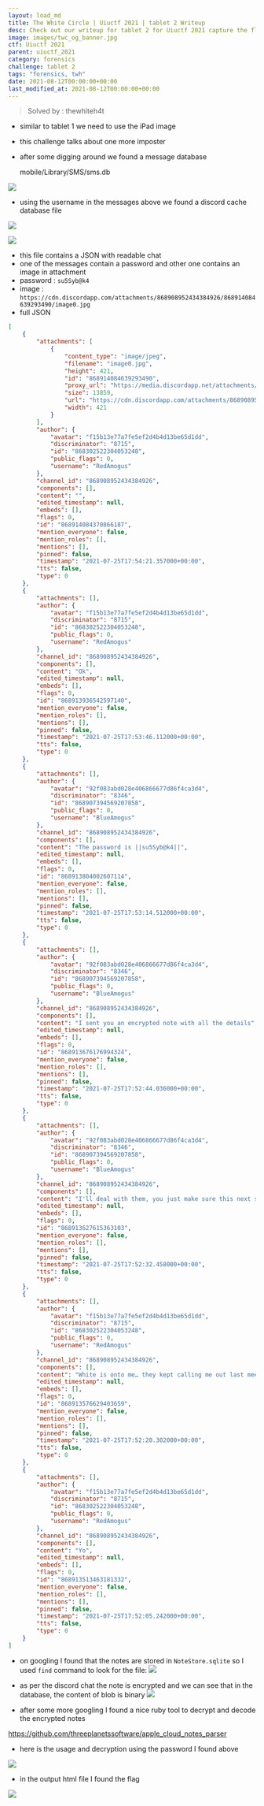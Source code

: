 ```yaml
---
layout: load_md
title: The White Circle | Uiuctf 2021 | tablet 2 Writeup
desc: Check out our writeup for tablet 2 for Uiuctf 2021 capture the flag competition.
image: images/twc_og_banner.jpg
ctf: Uiuctf 2021
parent: uiuctf_2021
category: forensics
challenge: tablet 2
tags: "forensics, twh"
date: 2021-08-12T00:00:00+00:00
last_modified_at: 2021-08-12T00:00:00+00:00
---
```



> Solved by : thewhiteh4t


- similar to tablet 1 we need to use the iPad image
- this challenge talks about one more imposter
- after some digging around we found a message database


    mobile/Library/SMS/sms.db


![](https://i.imgur.com/rkdVPKy.png)

- using the username in the messages above we found a discord cache database file


![](https://i.imgur.com/sRNUzgX.png)

![](https://i.imgur.com/z2iSJV7.png)

- this file contains a JSON with readable chat
- one of the messages contain a password and other one contains an image in attachment
- password : `su5Syb@k4`
- image : `https://cdn.discordapp.com/attachments/868908952434384926/868914084639293490/image0.jpg`
- full JSON

```json
[
    {
        "attachments": [
            {
                "content_type": "image/jpeg",
                "filename": "image0.jpg",
                "height": 421,
                "id": "868914084639293490",
                "proxy_url": "https://media.discordapp.net/attachments/868908952434384926/868914084639293490/image0.jpg",
                "size": 13859,
                "url": "https://cdn.discordapp.com/attachments/868908952434384926/868914084639293490/image0.jpg",
                "width": 421
            }
        ],
        "author": {
            "avatar": "f15b13e77a7fe5ef2d4b4d13be65d1dd",
            "discriminator": "8715",
            "id": "868302522304053248",
            "public_flags": 0,
            "username": "RedAmogus"
        },
        "channel_id": "868908952434384926",
        "components": [],
        "content": "",
        "edited_timestamp": null,
        "embeds": [],
        "flags": 0,
        "id": "868914084370866187",
        "mention_everyone": false,
        "mention_roles": [],
        "mentions": [],
        "pinned": false,
        "timestamp": "2021-07-25T17:54:21.357000+00:00",
        "tts": false,
        "type": 0
    },
    {
        "attachments": [],
        "author": {
            "avatar": "f15b13e77a7fe5ef2d4b4d13be65d1dd",
            "discriminator": "8715",
            "id": "868302522304053248",
            "public_flags": 0,
            "username": "RedAmogus"
        },
        "channel_id": "868908952434384926",
        "components": [],
        "content": "Ok",
        "edited_timestamp": null,
        "embeds": [],
        "flags": 0,
        "id": "868913936542597140",
        "mention_everyone": false,
        "mention_roles": [],
        "mentions": [],
        "pinned": false,
        "timestamp": "2021-07-25T17:53:46.112000+00:00",
        "tts": false,
        "type": 0
    },
    {
        "attachments": [],
        "author": {
            "avatar": "92f083abd028e406866677d86f4ca3d4",
            "discriminator": "8346",
            "id": "868907394569207858",
            "public_flags": 0,
            "username": "BlueAmogus"
        },
        "channel_id": "868908952434384926",
        "components": [],
        "content": "The password is ||su5Syb@k4||",
        "edited_timestamp": null,
        "embeds": [],
        "flags": 0,
        "id": "868913804002607114",
        "mention_everyone": false,
        "mention_roles": [],
        "mentions": [],
        "pinned": false,
        "timestamp": "2021-07-25T17:53:14.512000+00:00",
        "tts": false,
        "type": 0
    },
    {
        "attachments": [],
        "author": {
            "avatar": "92f083abd028e406866677d86f4ca3d4",
            "discriminator": "8346",
            "id": "868907394569207858",
            "public_flags": 0,
            "username": "BlueAmogus"
        },
        "channel_id": "868908952434384926",
        "components": [],
        "content": "I sent you an encrypted note with all the details",
        "edited_timestamp": null,
        "embeds": [],
        "flags": 0,
        "id": "868913676176994324",
        "mention_everyone": false,
        "mention_roles": [],
        "mentions": [],
        "pinned": false,
        "timestamp": "2021-07-25T17:52:44.036000+00:00",
        "tts": false,
        "type": 0
    },
    {
        "attachments": [],
        "author": {
            "avatar": "92f083abd028e406866677d86f4ca3d4",
            "discriminator": "8346",
            "id": "868907394569207858",
            "public_flags": 0,
            "username": "BlueAmogus"
        },
        "channel_id": "868908952434384926",
        "components": [],
        "content": "I'll deal with them, you just make sure this next sabotage goes to plan",
        "edited_timestamp": null,
        "embeds": [],
        "flags": 0,
        "id": "868913627615363103",
        "mention_everyone": false,
        "mention_roles": [],
        "mentions": [],
        "pinned": false,
        "timestamp": "2021-07-25T17:52:32.458000+00:00",
        "tts": false,
        "type": 0
    },
    {
        "attachments": [],
        "author": {
            "avatar": "f15b13e77a7fe5ef2d4b4d13be65d1dd",
            "discriminator": "8715",
            "id": "868302522304053248",
            "public_flags": 0,
            "username": "RedAmogus"
        },
        "channel_id": "868908952434384926",
        "components": [],
        "content": "White is onto me… they kept calling me out last meeting",
        "edited_timestamp": null,
        "embeds": [],
        "flags": 0,
        "id": "868913576629403659",
        "mention_everyone": false,
        "mention_roles": [],
        "mentions": [],
        "pinned": false,
        "timestamp": "2021-07-25T17:52:20.302000+00:00",
        "tts": false,
        "type": 0
    },
    {
        "attachments": [],
        "author": {
            "avatar": "f15b13e77a7fe5ef2d4b4d13be65d1dd",
            "discriminator": "8715",
            "id": "868302522304053248",
            "public_flags": 0,
            "username": "RedAmogus"
        },
        "channel_id": "868908952434384926",
        "components": [],
        "content": "Yo",
        "edited_timestamp": null,
        "embeds": [],
        "flags": 0,
        "id": "868913513463181332",
        "mention_everyone": false,
        "mention_roles": [],
        "mentions": [],
        "pinned": false,
        "timestamp": "2021-07-25T17:52:05.242000+00:00",
        "tts": false,
        "type": 0
    }
]
```

- on googling I found that the notes are stored in `NoteStore.sqlite` so I used `find` command to look for the file:
![](https://i.imgur.com/0L6p8j1.png)

- as per the discord chat the note is encrypted and we can see that in the database, the content of blob is binary
![](https://i.imgur.com/ZbiLjOM.png)

- after some more googling I found a nice ruby tool to decrypt and decode the encrypted notes


https://github.com/threeplanetssoftware/apple_cloud_notes_parser

- here is the usage and decryption using the password I found above


![](https://i.imgur.com/c4vIgzd.png)

- in the output html file I found the flag


![](https://i.imgur.com/OM5TSE9.png)
